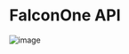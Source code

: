 # FalconOne API

![image](https://user-images.githubusercontent.com/61657297/229555617-65afa1f1-6607-4392-b988-fd3910f7a513.png)
